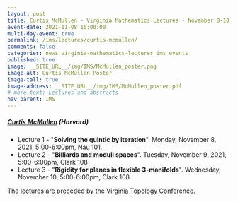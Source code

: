 ```yaml
---
layout: post
title: Curtis McMullen - Virginia Mathematics Lectures - November 8-10, 2021
event-date: 2021-11-08 16:00:00
multi-day-event: true
permalink: /ims/lectures/curtis-mcmullen/
comments: false
categories: news virginia-mathematics-lectures ims events 
published: true
image: __SITE_URL__/img/IMS/McMullen_poster.png
image-alt: Curtis McMullen Poster
image-tall: true
image-address: __SITE_URL__/img/IMS/McMullen_poster.pdf
# more-text: Lectures and abstracts
nav_parent: IMS
---
```


<h5 class="mt-1 mb-4"><a href="http://people.math.harvard.edu/~ctm/">Curtis McMullen</a> (Harvard)</h5>

- Lecture 1 - "**Solving the quintic by iteration**". Monday, November 8, 2021, 5:00-6:00pm, Nau 101.
- Lecture 2 - "**Billiards and moduli spaces**". Tuesday, November 9, 2021, 5:00-6:00pm, Clark 108
- Lecture 3 - "**Rigidity for planes in flexible 3-manifolds**". Wednesday, November 10, 5:00-6:00pm, Clark 108

The lectures are preceded by the <a href="https://filippomazzoli.github.io/conferences/VTC2021/index.html">Virginia Topology Conference</a>.

<!--more-->


